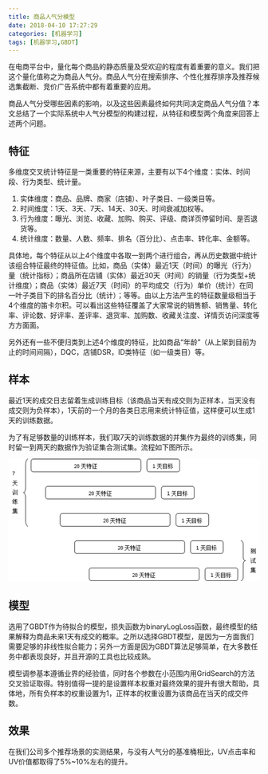 ```yaml
---
title: 商品人气分模型
date: 2018-04-10 17:27:29
categories: [机器学习]
tags: [机器学习,GBDT]
---
```


在电商平台中，量化每个商品的静态质量及受欢迎的程度有着重要的意义。我们把这个量化值称之为商品人气分。商品人气分在搜索排序、个性化推荐排序及推荐候选集截断、竞价广告系统中都有着重要的应用。

商品人气分受哪些因素的影响，以及这些因素最终如何共同决定商品人气分值？本文总结了一个实际系统中人气分模型的构建过程，从特征和模型两个角度来回答上述两个问题。
<!--more-->
## 特征

多维度交叉统计特征是一类重要的特征来源，主要有以下4个维度：实体、时间段、行为类型、统计量。

1. 实体维度：商品、品牌、商家（店铺）、叶子类目、一级类目等。
2. 时间维度：1天、3天、7天、14天、30天、时间衰减加权等。
3. 行为维度：曝光、浏览、收藏、加购、购买、评级、商详页停留时间、是否退货等。
4. 统计维度：数量、人数、频率、排名（百分比）、点击率、转化率、金额等。

具体地，每个特征从以上4个维度中各取一到两个进行组合，再从历史数据中统计该组合特征最终的特征值。比如，商品（实体）最近1天（时间）的曝光（行为）量（统计指标）；商品所在店铺（实体）最近30天（时间）的销量（行为类型+统计维度）；商品（实体）最近7天（时间）的平均成交（行为）单价（统计）在同一叶子类目下的排名百分比（统计）；等等。由以上方法产生的特征数量级相当于4个维度的笛卡尔积。可以看出这些特征覆盖了大家常说的销售额、销售量、转化率、评论数、好评率、差评率、退货率、加购数、收藏关注度、详情页访问深度等方方面面。

另外还有一些不便归类到上述4个维度的特征，比如商品“年龄”（从上架到目前为止的时间间隔），DQC，店铺DSR，ID类特征（如一级类目）等。

## 样本

最近1天的成交日志留着生成训练目标（该商品当天有成交则为正样本，当天没有成交则为负样本），1天前的一个月的各类日志用来统计特征值，这样便可以生成1天的训练数据。

为了有足够数量的训练样本，我们取7天的训练数据的并集作为最终的训练集，同时留一到两天的数据作为验证集合测试集。流程如下图所示。

![](item-pop-score/sample.png)

## 模型

选用了GBDT作为待拟合的模型，损失函数为binaryLogLoss函数，最终模型的结果解释为商品未来1天有成交的概率。之所以选择GBDT模型，是因为一方面我们需要足够的非线性拟合能力；另外一方面是因为GBDT算法足够简单，在大多数任务中都表现良好，并且开源的工具也比较成熟。

模型调参基本遵循业界的经验值，同时各个参数在小范围内用GridSearch的方法交叉验证取得。特别值得一提的是设置样本权重对最终效果的提升有很大帮助，具体地，所有负样本的权重设置为1，正样本的权重设置为该商品在当天的成交件数。

## 效果

在我们公司多个推荐场景的实测结果，与没有人气分的基准桶相比，UV点击率和UV价值都取得了5%~10%左右的提升。
